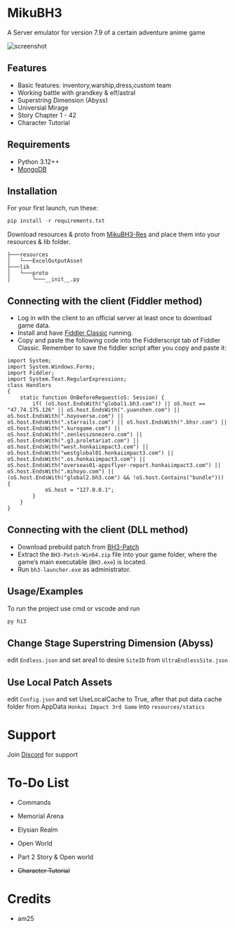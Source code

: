 # MikuBH3

A Server emulator for version 7.9 of a certain adventure anime game

![screenshot](https://github.com/MikuLeaks/MikuBH3-PS/raw/main/screenshot.png)

## Features

- Basic features: inventory,warship,dress,custom team
- Working battle with grandkey & elf/astral
- Superstring Dimension (Abyss)
- Universial Mirage
- Story Chapter 1 - 42
- Character Tutorial

## Requirements

- Python 3.12++
- [MongoDB](https://www.mongodb.com/try/download/community)

## Installation

For your first launch, run these:

```python
pip install -r requirements.txt
```

Download resources & proto from [MikuBH3-Res](https://github.com/MikuLeaks/MikuBH3-RES) and place them into your resources & lib folder.

```
├───resources
│   └───ExcelOutputAsset
├───lib
│   └───proto
│       └───__init__.py
```

## Connecting with the client (Fiddler method)

- Log in with the client to an official server at least once to download game data.
- Install and have [Fiddler Classic](https://www.telerik.com/fiddler) running.
- Copy and paste the following code into the Fiddlerscript tab of Fiddler Classic. Remember to save the fiddler script after you copy and paste it:

```
import System;
import System.Windows.Forms;
import Fiddler;
import System.Text.RegularExpressions;
class Handlers
{
    static function OnBeforeRequest(oS: Session) {
        if( (oS.host.EndsWith("global1.bh3.com")) || oS.host == "47.74.175.126" || oS.host.EndsWith(".yuanshen.com") || oS.host.EndsWith(".hoyoverse.com") || oS.host.EndsWith(".starrails.com") || oS.host.EndsWith(".bhsr.com") || oS.host.EndsWith(".kurogame.com") || oS.host.EndsWith(".zenlesszonezero.com") || oS.host.EndsWith(".g3.proletariat.com") || oS.host.EndsWith("west.honkaiimpact3.com") || oS.host.EndsWith("westglobal01.honkaiimpact3.com") || oS.host.EndsWith(".os.honkaiimpact3.com") || oS.host.EndsWith("overseas01-appsflyer-report.honkaiimpact3.com") || oS.host.EndsWith(".mihoyo.com") || (oS.host.EndsWith("global2.bh3.com") && !oS.host.Contains("bundle"))) {
            oS.host = "127.0.0.1";
        }
    }
}
```

## Connecting with the client (DLL method)

- Download prebuild patch from [BH3-Patch](https://github.com/MikuLeaks/MikuBH3-PATCH/releases)
- Extract the `BH3-Patch-Win64.zip` file into your game folder, where the game’s main executable (`BH3.exe`) is located.
- Run `bh3-launcher.exe` as administrator.

## Usage/Examples

To run the project use cmd or vscode and run

```python
py hi3
```

## Change Stage Superstring Dimension (Abyss)

edit `Endless.json` and set area1 to desire `SiteID` from `UltraEndlessSite.json`

## Use Local Patch Assets

edit `Config.json` and set UseLocalCache to True, after that put data cache folder from AppData `Honkai Impact 3rd Game` into `resources/statics`

# Support

Join [Discord](https://discord.gg/MdHC4AJvec) for support

# To-Do List

- Commands

- Memorial Arena

- Elysian Realm

- Open World

- Part 2 Story & Open world

- ~~Character Tutorial~~

# Credits

- am25
